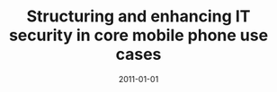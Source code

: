---
abstract: ''
authors:
- Andrej Lehtosky
date: '2011-01-01'
featured: false
links:
- name: Publik
  url: https://publik.tuwien.ac.at/showentry.php?ID=205967&lang=2
publication_types:
- '7'
publishDate: '2011-01-01'
title: Structuring and enhancing IT security in core mobile phone use cases
url_pdf: ''
---